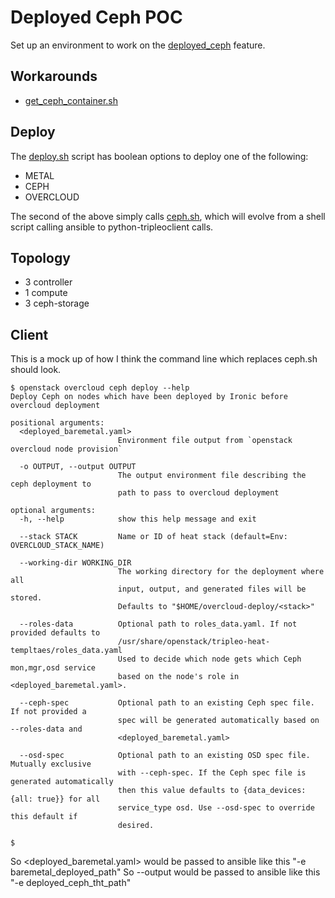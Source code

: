 # Deployed Ceph POC

Set up an environment to work on the [deployed_ceph](https://review.opendev.org/q/topic:%22deployed_ceph%22+(status:open%20OR%20status:merged)) feature.

## Workarounds

- [get_ceph_container.sh](../workarounds/podman/get_ceph_container.sh)

## Deploy

The [deploy.sh](deploy.sh) script has boolean options to deploy one of
the following:

- METAL
- CEPH
- OVERCLOUD

The second of the above simply calls [ceph.sh](ceph.sh), which will
evolve from a shell script calling ansible to python-tripleoclient
calls.

## Topology

- 3 controller
- 1 compute
- 3 ceph-storage

## Client

This is a mock up of how I think the command line which replaces
ceph.sh should look.

```
$ openstack overcloud ceph deploy --help
Deploy Ceph on nodes which have been deployed by Ironic before overcloud deployment

positional arguments:
  <deployed_baremetal.yaml>
                        Environment file output from `openstack overcloud node provision`

  -o OUTPUT, --output OUTPUT
                        The output environment file describing the ceph deployment to
                        path to pass to overcloud deployment

optional arguments:
  -h, --help            show this help message and exit

  --stack STACK         Name or ID of heat stack (default=Env: OVERCLOUD_STACK_NAME)

  --working-dir WORKING_DIR
                        The working directory for the deployment where all
                        input, output, and generated files will be stored.
                        Defaults to "$HOME/overcloud-deploy/<stack>"

  --roles-data          Optional path to roles_data.yaml. If not provided defaults to 
                        /usr/share/openstack/tripleo-heat-templtaes/roles_data.yaml
                        Used to decide which node gets which Ceph mon,mgr,osd service
                        based on the node's role in <deployed_baremetal.yaml>.

  --ceph-spec           Optional path to an existing Ceph spec file. If not provided a
                        spec will be generated automatically based on --roles-data and
                        <deployed_baremetal.yaml>

  --osd-spec            Optional path to an existing OSD spec file. Mutually exclusive
                        with --ceph-spec. If the Ceph spec file is generated automatically
                        then this value defaults to {data_devices: {all: true}} for all
                        service_type osd. Use --osd-spec to override this default if
                        desired.

$
```

So <deployed_baremetal.yaml> would be passed to ansible like this  "-e baremetal_deployed_path"
So --output would be passed to ansible like this  "-e deployed_ceph_tht_path"
